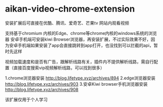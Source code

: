 # aikan-video-chrome-extension
安装扩展后可直接在优酷、腾讯、爱奇艺、芒果tv 网站内观看视频

支持基于chromium 内核的Edge、chrome等chrome内核的windows系统的浏览器
安卓手机端可安装kiwi Browser浏览器，再安装扩展，不过实际效果不好，因为安卓手机端如果安装了app会直接跳转到app打开，也没找到可以拦截的api，暂时先这样


视频加载速度和是否有广告，跟解析线路有关，插件内不提供解析线路，需自行配置（直接百度搜索vip视频解析线路，可以找到很多）


1.chrome浏览器安装   http://blog.lifetype.xyz/archives/894
2.edge浏览器安装     http://blog.lifetype.xyz/archives/903
3.安卓Kiwi browser手机浏览器安装   http://blog.lifetype.xyz/archives/908


该扩展仅用于个人学习




